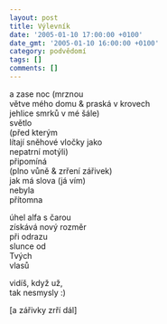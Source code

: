 ```yaml
---
layout: post
title: Výlevník
date: '2005-01-10 17:00:00 +0100'
date_gmt: '2005-01-10 16:00:00 +0100'
category: podvědomí
tags: []
comments: []
---
```


<p>a zase noc (mrznou<br>větve mého domu &amp; praská v krovech<br>jehlice smrků v mé šále)<br>světlo<br>(před kterým<br>lítají sněhové vločky jako<br>nepatrní motýli)<br>připomíná<br>(plno vůně &amp; zrření zářivek)<br>jak má slova (já vím)<br>nebyla<br>přítomna</p>
<p>úhel alfa s čarou<br>získává nový rozměr<br>při odrazu<br>slunce od<br>Tvých<br>vlasů</p>
<p>vidíš, když už,<br>tak nesmysly :)</p>
<p>[a zářivky zrří dál]</p>
